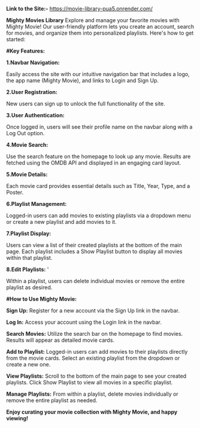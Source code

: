 **Link to the Site:-** https://movie-library-pua5.onrender.com/

**Mighty Movies Library**
Explore and manage your favorite movies with Mighty Movie! Our user-friendly platform lets you create an account, search for movies, and organize them into personalized playlists. Here's how to get started:

**#Key Features:**

**1.Navbar Navigation:** 

Easily access the site with our intuitive navigation bar that includes a logo, the app name (Mighty Movie), and links to Login and Sign Up.

**2.User Registration:**

New users can sign up to unlock the full functionality of the site.

**3.User Authentication:** 

Once logged in, users will see their profile name on the navbar along with a Log Out option.

**4.Movie Search:** 

Use the search feature on the homepage to look up any movie. Results are fetched using the OMDB API and displayed in an engaging card layout.

**5.Movie Details:** 

Each movie card provides essential details such as Title, Year, Type, and a Poster.

**6.Playlist Management:** 

Logged-in users can add movies to existing playlists via a dropdown menu or create a new playlist and add movies to it.

**7.Playlist Display:**

Users can view a list of their created playlists at the bottom of the main page. Each playlist includes a Show Playlist button to display all movies within that playlist.

**8.Edit Playlists:** '

Within a playlist, users can delete individual movies or remove the entire playlist as desired.


**#How to Use Mighty Movie:**


**Sign Up:** Register for a new account via the Sign Up link in the navbar.

**Log In:** Access your account using the Login link in the navbar.

**Search Movies:** Utilize the search bar on the homepage to find movies. Results will appear as detailed movie cards.

**Add to Playlist:** Logged-in users can add movies to their playlists directly from the movie cards. Select an existing playlist from the dropdown or create a new one.

**View Playlists:** Scroll to the bottom of the main page to see your created playlists. Click Show Playlist to view all movies in a specific playlist.

**Manage Playlists:** From within a playlist, delete movies individually or remove the entire playlist as needed.

**Enjoy curating your movie collection with Mighty Movie, and happy viewing!**
